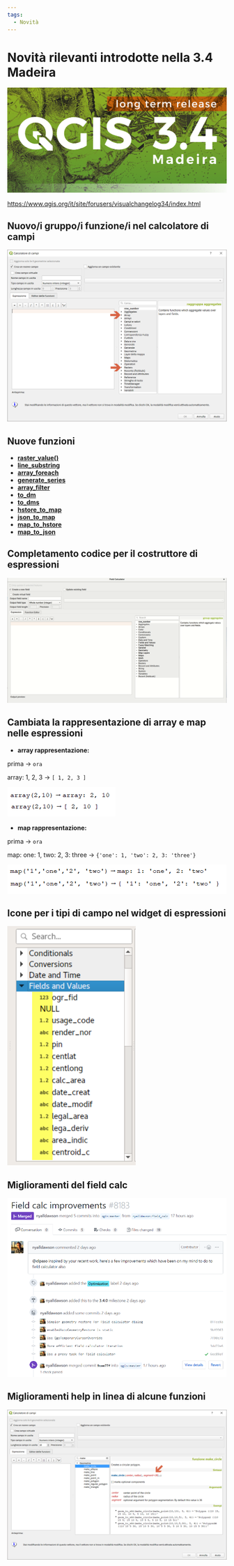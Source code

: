 ```yaml
---
tags:
  - Novità
---
```


# Novità rilevanti introdotte nella 3.4 Madeira

![](../img/splashscreen/splash_3_4_0.png)

<https://www.qgis.org/it/site/forusers/visualchangelog34/index.html>

## Nuovo/i gruppo/i funzione/i nel calcolatore di campi
![](../img/novita_34/neo_gruppo2.png)

## Nuove funzioni
* [**raster_value()**](../gr_funzioni/raster/raster_unico.md#raster_value)
* [**line_substring**](../gr_funzioni/geometria/geometria_unico.md#line_substring)
* [**array_foreach**](../gr_funzioni/array/arrayunico.md#array_foreach)
* [**generate_series**](../gr_funzioni/array/array_unico#generate_series)
* [**array_filter**](../gr_funzioni/array/array_unico.md#array_filter)
* [**to_dm**](../gr_funzioni/conversioni/conversioni_unico.md#to_dm)
* [**to_dms**](../gr_funzioni/conversioni/conversioni_unico.md#to_dms)
* [**hstore_to_map**](../gr_funzioni/maps/maps_unico.md#hstore_to_map)
* [**json_to_map**](../gr_funzioni/maps/maps_unico.md#json_to_map)
* [**map_to_hstore**](../gr_funzioni/maps/maps_unico.md#map_to_hstore)
* [**map_to_json**](../gr_funzioni/maps/maps_unico.md#map_to_json)

## Completamento codice per il costruttore di espressioni
![](../img/novita_34/completa_field_calc.gif)

## Cambiata la rappresentazione di array e map nelle espressioni

* **array rappresentazione:**

prima → `ora`

array: 1, 2, 3 → `[ 1, 2, 3 ]`

![](../img/novita_34/arrays.png)

* **map rappresentazione:**

prima → `ora`

map: one: 1, two: 2, 3: three → `{'one': 1, 'two': 2, 3: 'three'}`

![](../img/novita_34/map.png)

## Icone per i tipi di campo nel widget di espressioni

![](../img/novita_34/icone_widget_01.png)

## Miglioramenti del field calc

![](../img/novita_34/miglioramenti.png)

## Miglioramenti help in linea di alcune funzioni

![](../img/novita_34/help_linea.png)
